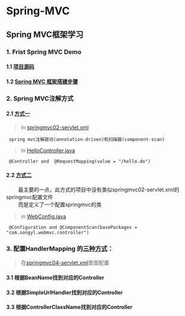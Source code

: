# Spring-MVC

## Spring MVC框架学习

### 1. Frist Spring MVC Demo
#### 1.1 [项目源码](https://github.com/DaCang/Spring-MVC/tree/master/msMVC01)<br/>
#### 1.2 [Spring MVC 框架搭建步骤](https://github.com/DaCang/Spring-MVC/blob/master/note/NOTE01.md)

### 2. Spring MVC注解方式
#### 2.1 [方式一](https://github.com/DaCang/Spring-MVC/tree/master/SpringMVC02)
>in [springmvc02-servlet.xml](https://github.com/DaCang/Spring-MVC/blob/master/SpringMVC02/WebContent/WEB-INF/springmvc02-servlet.xml) 

     spring mvc注解驱动(annotation-driven)和扫描器(component-scan) 

>in [HelloController.java](https://github.com/DaCang/Spring-MVC/blob/master/SpringMVC02/src/com/songyl/webmvc/controller/HelloController.java)

     @Controller and  @RequestMapping(value = "/hello.do")
     
#### 2.2 [方式二](https://github.com/DaCang/Spring-MVC/tree/master/SpringMVC03) 
　　      最主要的一点，此方式的项目中没有类似springmvc02-servlet.xml的springmvc配置文件<br/>
　　      而是定义了一个配置springmvc的类

>in [WebConfig.java](https://github.com/DaCang/Spring-MVC/blob/master/SpringMVC03/src/com/songyl/webmvc/springconfig/WebConfig.java)

     @Configuration and @ComponentScan(basePackages = "com.songyl.webmvc.controller")
     
### 3. 配置HandlerMapping 的[三种方式](https://github.com/DaCang/Spring-MVC/tree/master/SpringMVC04)：
>在[springmvc04-servlet.xml](https://github.com/DaCang/Spring-MVC/blob/master/SpringMVC04/WebContent/WEB-INF/springmvc04-servlet.xml)里面配置

#### 3.1 根据BeanName找到对应的Controller 
#### 3.2 根据SimpleUrlHandler找到对应的Controller 
#### 3.3 根据ControllerClassName找到对应的Controller
